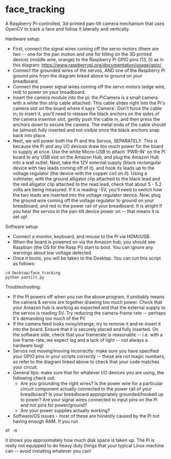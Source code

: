 # face_tracking

A Raspberry Pi-controlled, 3d-printed pan-tilt camera mechanism that uses OpenCV to track a face and follow it laterally and vertically.

Hardware setup:
* First, connect the signal wires coming off the servo motors (there are two -- one for the pan motion and one for tilting on the 3D printed device) (middle wire, orange) to the Raspberry Pi GPIO pins (13, 5) as in this diagram: https://www.raspberrypi.org/documentation/usage/gpio/
* Connect the grounded wires of the servos, AND one of the Raspberry Pi ground pins from the diagram linked above to ground on your breadboard.
* Connect the power signal wires coming off the servo motors (edge wire, red) to power on your breadboard. 
* Insert the camera module into the pi: the PiCamera is a small camera with a white thin strip cable attached. This cable slides right into the Pi's camera slot on the board where it says 'Camera'. Don't force the cable in; to insert it, you'll need to release the black anchors on the sides of the camera insertion slot, gently push the cable in, and then press the anchors down to secure the camera. The metal ends of the cable should be (almost) fully inserted and not visible once the black anchors snap back into place. 
* Next, we will power both the Pi and the Servos, SEPARATELY. This is because the Pi and any I/O devices draw too much power for the board to supply at once. Use the white Micro-USB to attach 'PWR-IN' on the Pi board to any USB slot on the Amazon Hub, and plug the Amazon Hub into a wall outlet. Next, take the 12V external supply (black rectangular device with two leads coming off of it), and hook its leads up to the voltage regulator (the device with the copper coil on it). Using a voltmeter, with the ground alligator clip attached to the black lead and the red alligator clip attached to the read lead, check that about 5 - 5.2 volts are being measured. If it is reading -5V, you'll need to switch how the two leads are inserted into the voltage regulator device. Now, plug the ground wire coming off the voltage regulator to ground on your breadboard, and red to the power rail of your breadboard. It is alright if you hear the servos in the pan-tilt device power on -- that means it is set up!

Software setup:
* Connect a monitor, keyboard, and mouse to the Pi via HDMI/USB. 
* When the board is powered on via the Amazon hub, you should see Raspbian (the OS for the Rasp Pi) start to boot. You can ignore any warnings about low voltage detected.
* Once it boots, you will be taken to the Desktop. You can run this script as follows:
```
cd Desktop/face_tracking
python pantilt.py
```

Troubleshooting:
* If the Pi powers off when you run the above program, it probably means the camera & servos are together drawing too much power. Check that your Amazon hub is working as expected and that the external supply to the servos is reading 5V. Try reducing the camera-frame rate -- perhaps it's demanding too much of the Pi!
* If the camera feed looks noisy/strange, try to remove it and re-insert it into the board. Ensure that it is securely placed and fully inserted. On the software side, check that your framerate is reasonable -- i.e. with a low frame-rate, we expect lag and a lack of light -- not always a hardware bug!
* Servos not moving/moving incorrectly: make sure you have specified your GPIO pins in your scripts correctly -- these are not magic numbers, so refer to the diagram linked above to check that your code matches your circuit.
* General tips: make sure that for whatever I/O devices you are using, the following check out:
  * Are you grounding the right wires? Is the power wire for a particular circuit component actually connected to the power rail of your breadboard? Is your breadboard appropriately grounded/hooked up to power? Are your signal wires connected to input pins on the Pi and not pins for power/ground?
  * Are your power supplies actually working?
* Software/OS issues - most of these are honestly caused by the Pi not having enough RAM. If you run
```
df -H
``` 
it shows you approximately how much disk space is taken up. The Pi is really not equipped to do heavy duty things that your typical Linux machine can -- avoid installing whatever you can!
